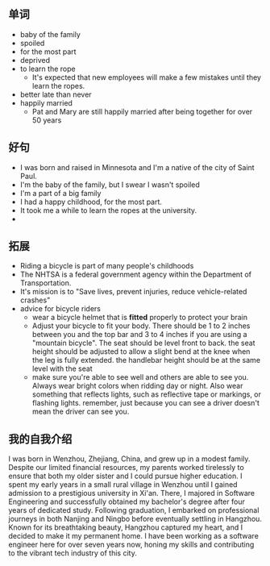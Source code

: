 ## 单词
- baby of the family
- spoiled
- for the most part
- deprived
- to learn the rope
    - It's expected that new employees will make a few mistakes until they learn the ropes.
- better late than never
- happily married
	- Pat and Mary are still happily married after being together for over 50 years

## 好句
- I was born and raised in Minnesota and I'm  a native of the city of  Saint Paul.
- I'm the baby of the family, but I swear I wasn't spoiled
- I'm a part of  a big family
- I had a happy childhood, for the most part.
- It took me a while to learn the ropes at the university.
- 

## 拓展
- Riding a bicycle is part of many people's childhoods
- The NHTSA is a federal government agency within the Department of Transportation.
- It's mission is to "Save lives, prevent injuries, reduce vehicle-related crashes" 
- advice for bicycle riders
	- wear a bicycle helmet that is **fitted** properly to protect your brain
	- Adjust your bicycle to fit your body. There should be 1 to 2 inches between you and the top bar and 3 to 4 inches if you are using a "mountain bicycle". The seat should be level front to back. the seat height should be adjusted to allow a slight bend at the knee when the leg is fully extended. the handlebar height should be at the same level with the seat
	- make sure you're able to see well and others are able to see you. Always wear bright colors when ridding day or night. Also wear something that reflects lights, such as reflective tape or markings, or flashing lights. remember, just because you can see a driver doesn't mean the driver can see you.


## 我的自我介绍
I was born in Wenzhou, Zhejiang, China, and grew up in a modest family. Despite our limited financial resources, my parents worked tirelessly to ensure that both my older sister and I could pursue higher education. I spent my early years in a small rural village in Wenzhou until I gained admission to a prestigious university in Xi'an. There, I majored in Software Engineering and successfully obtained my bachelor's degree after four years of dedicated study.
Following graduation, I embarked on professional journeys in both Nanjing and Ningbo before eventually settling in Hangzhou. Known for its breathtaking beauty, Hangzhou captured my heart, and I decided to make it my permanent home. I have been working as a software engineer here for over seven years now, honing my skills and contributing to the vibrant tech industry of this city.


